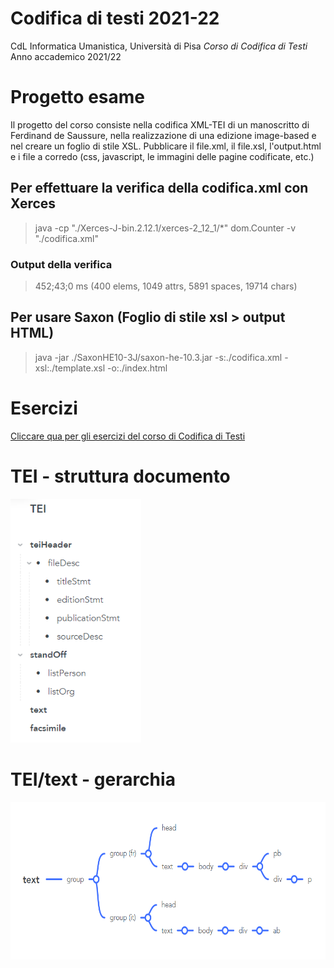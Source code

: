 # Codifica di testi 2021-22 
CdL Informatica Umanistica, Università di Pisa 
_Corso di Codifica di Testi_
Anno accademico 2021/22

# Progetto esame 
Il progetto del corso consiste nella codifica XML-TEI di un manoscritto di Ferdinand de Saussure, nella realizzazione di una edizione image-based e nel creare un foglio di stile XSL. 
Pubblicare il file.xml, il file.xsl, l'output.html e i file a corredo (css, javascript, le immagini delle pagine codificate, etc.)

## Per effettuare la verifica della codifica.xml con Xerces
> java -cp "./Xerces-J-bin.2.12.1/xerces-2_12_1/*" dom.Counter -v "./codifica.xml"  

### Output della verifica
> 452;43;0 ms (400 elems, 1049 attrs, 5891 spaces, 19714 chars)


## Per usare Saxon (Foglio di stile xsl > output HTML)
> java -jar ./SaxonHE10-3J/saxon-he-10.3.jar -s:./codifica.xml -xsl:./template.xsl -o:./index.html


# Esercizi
[Cliccare qua per gli esercizi del corso di Codifica di Testi](https://github.com/Rosmerade/Codifica-di-Testi-2021-22)

# TEI - struttura documento
<img src="/img/tei.PNG" width="209" height="390">

# TEI/text - gerarchia
<img src="/img/tei-text.PNG" width="635" height="252">
